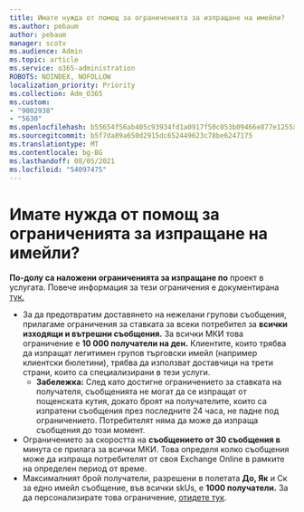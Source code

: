 ```yaml
---
title: Имате нужда от помощ за ограниченията за изпращане на имейли?
ms.author: pebaum
author: pebaum
manager: scotv
ms.audience: Admin
ms.topic: article
ms.service: o365-administration
ROBOTS: NOINDEX, NOFOLLOW
localization_priority: Priority
ms.collection: Adm_O365
ms.custom:
- "9002938"
- "5630"
ms.openlocfilehash: b55654f56ab405c93934fd1a0917f50c053b09466e877e1255adbd28db83d93f
ms.sourcegitcommit: b5f7da89a650d2915dc652449623c78be6247175
ms.translationtype: MT
ms.contentlocale: bg-BG
ms.lasthandoff: 08/05/2021
ms.locfileid: "54097475"
---
```

# <a name="need-help-with-email-sending-limits"></a>Имате нужда от помощ за ограниченията за изпращане на имейли?

**По-долу са наложени ограниченията за изпращане по** проект в услугата. Повече информация за тези ограничения е документирана [тук.](https://docs.microsoft.com/office365/servicedescriptions/exchange-online-service-description/exchange-online-limits#receiving-and-sending-limits)

- За да предотвратим доставянето на нежелани групови съобщения, прилагаме ограничения за ставката за всеки потребител за **всички изходящи и вътрешни съобщения.** За всички МКИ това ограничение е **10 000 получатели на ден.**  Клиентите, които трябва да изпращат легитимен групов търговски имейл (например клиентски бюлетини), трябва да използват доставчици на трети страни, които са специализирани в тези услуги.
    - **Забележка:** След като достигне ограничението за ставката на получателя, съобщенията не могат да се изпращат от пощенската кутия, докато броят на получателите, които са изпратени съобщения през последните 24 часа, не падне под ограничението. Потребителят няма да може да изпраща съобщения до този момент.
- Ограничението за скоростта на **съобщението от 30 съобщения в** минута се прилага за всички МКИ. Това определя колко съобщения може да изпраща потребителят от своя Exchange Online в рамките на определен период от време.
- Максималният брой получатели, разрешени в полетата **До, Як** и Ск за едно имейл съобщение, във всички skUs, е **1000 получатели.** За да персонализирате това ограничение, [отидете тук](https://techcommunity.microsoft.com/t5/exchange-team-blog/customizable-recipient-limits-in-office-365/ba-p/1183228).
